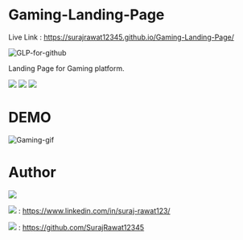 # Gaming-Landing-Page 
Live Link : https://surajrawat12345.github.io/Gaming-Landing-Page/

![GLP-for-github](https://github.com/SurajRawat12345/Gaming-Landing-Page/assets/115080037/6adf0b02-d345-4da2-897f-6c21fb9c70bb)

Landing Page for Gaming platform. 

<img src="https://img.shields.io/badge/Games-ToDo.com-blue"> <img src="https://img.shields.io/badge/First-Landing_Page-crimson"> <img src = "https://img.shields.io/badge/Cool_Landing_Page-greeen">

# DEMO
![Gaming-gif](https://github.com/SurajRawat12345/Gaming-Landing-Page/assets/115080037/f689aed4-9132-4131-92fc-ce7ef2ef0e9c)

# Author
<img src="https://img.shields.io/badge/Author-Suraj_Rawat-blue">

<img src="https://img.shields.io/badge/LinkedIn-crimson"> : https://www.linkedin.com/in/suraj-rawat123/

<img src="https://img.shields.io/badge/Github-crimson"> : https://github.com/SurajRawat12345
